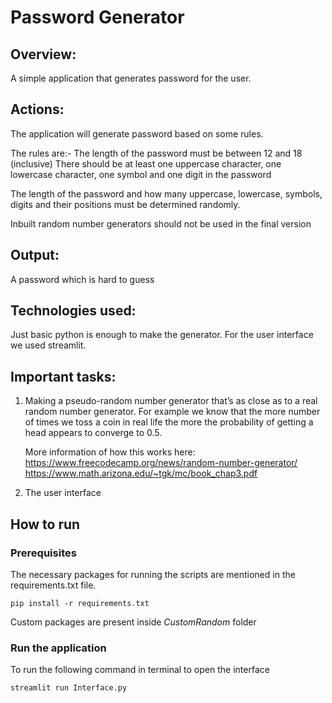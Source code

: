 # Password Generator



## Overview:

A simple application that generates password for the user. 


## Actions:

The application will generate password based on some rules.

The rules are:-
The length of the password must be between 12 and 18 (inclusive)
There should be at least one uppercase character, one lowercase character, one symbol and one digit in the password

The length of the password and how many uppercase, lowercase, symbols, digits and their positions must be determined randomly. 

Inbuilt random number generators should not be used in the final version

## Output:

A password which is hard to guess


## Technologies used:

Just basic python is enough to make the generator. For the user interface we used streamlit.

## Important tasks:

1) Making a pseudo-random number generator that’s as close as to a real random number generator. For example we know that the more number of times we toss a coin in real life the more the probability of getting a head appears to converge to 0.5. 
	
	More information of how this works here:
	https://www.freecodecamp.org/news/random-number-generator/
	https://www.math.arizona.edu/~tgk/mc/book_chap3.pdf


2) The user interface


## How to run
### Prerequisites
The necessary packages for running the scripts are mentioned in the requirements.txt file.
```
pip install -r requirements.txt
```
Custom packages are present inside _CustomRandom_ folder

### Run the application
To run the following command in terminal to open the interface 
```
streamlit run Interface.py
```
